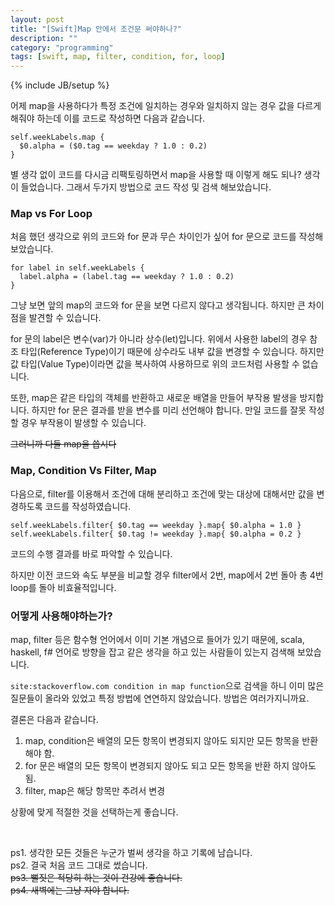 ```yaml
---
layout: post
title: "[Swift]Map 안에서 조건문 써야하나?"
description: ""
category: "programming"
tags: [swift, map, filter, condition, for, loop]
---
```

{% include JB/setup %}

어제 map을 사용하다가 특정 조건에 일치하는 경우와 일치하지 않는 경우 값을 다르게 해줘야 하는데 이를 코드로 작성하면 다음과 같습니다.

	self.weekLabels.map {
	  $0.alpha = ($0.tag == weekday ? 1.0 : 0.2)
	}

별 생각 없이 코드를 다시금 리팩토링하면서 map을 사용할 때 이렇게 해도 되나? 생각이 들었습니다. 그래서 두가지 방법으로 코드 작성 및 검색 해보았습니다.

### Map vs For Loop

처음 했던 생각으로 위의 코드와 for 문과 무슨 차이인가 싶어 for 문으로 코드를 작성해보았습니다.

	for label in self.weekLabels {
	  label.alpha = (label.tag == weekday ? 1.0 : 0.2)
	}

그냥 보면 앞의 map의 코드와 for 문을 보면 다르지 않다고 생각됩니다. 하지만 큰 차이점을 발견할 수 있습니다.

for 문의 label은 변수(var)가 아니라 상수(let)입니다. 위에서 사용한 label의 경우 참조 타입(Reference Type)이기 때문에 상수라도 내부 값을 변경할 수 있습니다. 하지만 값 타입(Value Type)이라면 값을 복사하여 사용하므로 위의 코드처럼 사용할 수 없습니다.

또한, map은 같은 타입의 객체를 반환하고 새로운 배열을 만들어 부작용 발생을 방지합니다. 하지만 for 문은 결과를 받을 변수를 미리 선언해야 합니다. 만일 코드를 잘못 작성할 경우 부작용이 발생할 수 있습니다.

<del>그러니까 다들 map을 씁시다</del>

### Map, Condition Vs Filter, Map

다음으로, filter를 이용해서 조건에 대해 분리하고 조건에 맞는 대상에 대해서만 값을 변경하도록 코드를 작성하였습니다.

	self.weekLabels.filter{ $0.tag == weekday }.map{ $0.alpha = 1.0 }
	self.weekLabels.filter{ $0.tag != weekday }.map{ $0.alpha = 0.2 }

코드의 수행 결과를 바로 파악할 수 있습니다.

하지만 이전 코드와 속도 부분을 비교할 경우 filter에서 2번, map에서 2번 돌아 총 4번 loop를 돌아 비효율적입니다.



### 어떻게 사용해야하는가?

map, filter 등은 함수형 언어에서 이미 기본 개념으로 들어가 있기 때문에, scala, haskell, f# 언어로 방향을 잡고 같은 생각을 하고 있는 사람들이 있는지 검색해 보았습니다.

`site:stackoverflow.com condition in map function`으로 검색을 하니 이미 많은 질문들이 올라와 있었고 특정 방법에 연연하지 않았습니다. 방법은 여러가지니까요.

결론은 다음과 같습니다.

1. map, condition은 배열의 모든 항목이 변경되지 않아도 되지만 모든 항목을 반환해야 함.
2. for 문은 배열의 모든 항목이 변경되지 않아도 되고 모든 항목을 반환 하지 않아도 됨.
3. filter, map은 해당 항목만 추려서 변경

상황에 맞게 적절한 것을 선택하는게 좋습니다.

<br/>

ps1. 생각한 모든 것들은 누군가 벌써 생각을 하고 기록에 남습니다.<br/>
ps2. 결국 처음 코드 그대로 썼습니다.<br/>
<del>ps3. 뻘짓은 적당히 하는 것이 건강에 좋습니다.</del><br/>
<del>ps4. 새벽에는 그냥 자야 합니다.</del><br/>
